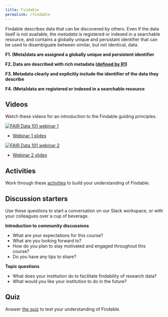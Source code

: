 ```yaml
---
title: Findable
permalink: /findable
---
```


Findable describes data that can be discovered by others. Even if the data itself is not available, the *metadata* is registered or indexed in a searchable resource,
and contains a globally unique and persistant identifier that can be used to disambiguate between similar, but not identical, data.

**F1. (Meta)data are assigned a globally unique and persistent identifier**

**F2. Data are described with rich metadata ([defined by R1](../4-reusable/overview.md))**

**F3. Metadata clearly and explicitly include the identifier of the data they describe**

**F4. (Meta)data are registered or indexed in a searchable resource**

## Videos

Watch these videos for an introduction to the Findable guiding principles.

[![FAIR Data 101 webinar 1](https://img.youtube.com/vi/R2lL5z8Q5_c/0.jpg)](https://www.youtube.com/watch?v=R2lL5z8Q5_c)

* [Webinar 1 slides](webinar-1-slides.pdf)

[![FAIR Data 101 webinar 2](https://img.youtube.com/vi/vSRXLMcFkQA/0.jpg)](https://www.youtube.com/watch?v=vSRXLMcFkQA)

* [Webinar 2 slides](webinar-2-slides.pdf)

## Activities

Work through these [activities](activities.md) to build your understanding of Findable.

## Discussion starters

Use these questions to start a conversation on our Slack workspace, or with your colleagues over a cup of beverage.

**Introduction to community discussions**
* What are your expectations for this course? 
* What are you looking forward to?
* How do you plan to stay motivated and engaged throughout this course? 
* Do you have any tips to share? 

**Topic questions**
* What does your institution do to facilitate findability of research data? 
* What would you like your institution to do in the future?

## Quiz

Answer [the quiz](https://www.surveymonkey.com/r/X3ZLC8J) to test your understanding of Findable.
